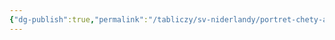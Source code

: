 ```yaml
---
{"dg-publish":true,"permalink":"/tabliczy/sv-niderlandy/portret-chety-arnolfini/","dgPassFrontmatter":true}
---
```



